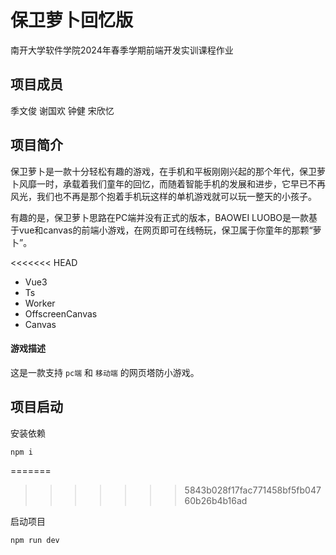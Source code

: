 # 保卫萝卜回忆版
南开大学软件学院2024年春季学期前端开发实训课程作业

## 项目成员
季文俊 谢国欢 钟健 宋欣忆

## 项目简介
保卫萝卜是一款十分轻松有趣的游戏，在手机和平板刚刚兴起的那个年代，保卫萝卜风靡一时，承载着我们童年的回忆，而随着智能手机的发展和进步，它早已不再风光，我们也不再是那个抱着手机玩这样的单机游戏就可以玩一整天的小孩子。

有趣的是，保卫萝卜思路在PC端并没有正式的版本，BAOWEI LUOBO是一款基于vue和canvas的前端小游戏，在网页即可在线畅玩，保卫属于你童年的那颗“萝卜”。

<<<<<<< HEAD
- Vue3
- Ts
- Worker
- OffscreenCanvas
- Canvas 

#### 游戏描述

这是一款支持 `pc端` 和 `移动端` 的网页塔防小游戏。 

## 项目启动

安装依赖
```
npm i 
```
=======
>>>>>>> 5843b028f17fac771458bf5fb04760b26b4b16ad

启动项目
```
npm run dev
```
